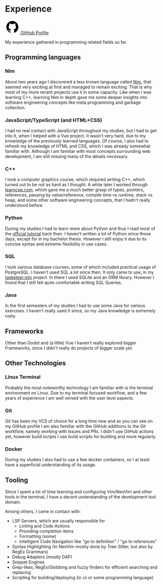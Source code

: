 # Experience

<a href="https://github.com/aMOPel">
<img src="assets/icons8-github.svg" alt="GitHub" class="inline m-1 dark:invert">
GitHub Profile</a>

My experience gathered in programming related fields so far.

## Programming languages 

### Nim 
About two years ago I discovered a less known language called [Nim](https://nim-lang.org/), 
that seemed very exciting at first and managed to remain exciting. 
That is why most of my more recent projects use it in some capacity. 
Like when I was learning C++, learning Nim in depth gave me some deeper insights 
into software engineering concepts like meta programming and garbage collection. 

### JavaScript/TypeScript (and HTML+CSS) 
I had no real contact with JavaScript throughout my studies, 
but I had to get into it, when I helped with a Vue project. 
It wasn't very hard, due to my knowledge of the previously learned languages. 
Of course, I also had to refresh my knowledge of HTML and CSS, which I was already 
somewhat familiar with.
Although I am familiar with most concepts surrounding web development,
I am still missing many of the details necessary.

### C++ 
I took a computer graphics course, which required writing C++, which turned out to 
be not as hard as I thought. 
A while later I worked through [learncpp.com](https://www.learncpp.com/), 
which gave me a much better grasp of 
types, pointers, references, passing by value/reference, 
compile time vs runtime, stack vs heap, and some other 
software engineering concepts, that I hadn't really understood before.

### Python 
During my studies I had to learn more about Python and thus I read 
most of the [official tutorial](https://docs.python.org/3/tutorial/index.html) back then. 
I haven't written a lot of Python since those days, except for in my bachelor thesis. 
However I still enjoy it due to its concise syntax and extreme flexibility in
use cases. 

### SQL 
I took various database courses, some of which included practical usage of PostgreSQL. 
I haven't used SQL a lot since then. 
It only came to use, in my [tasketeer.nim](#/tasketeer_nim) project. 
In there I used SQLite and an ORM library. 
However I found that I still felt quite comfortable writing SQL Queries. 

### Java 
In the first semesters of my studies I had to use some Java for various exercises. 
I haven't really used it since, so my Java knowledge is extremely rusty. 

## Frameworks 

Other than Godot and (a little) Vue I haven't really explored bigger Frameworks, 
since I didn't really do projects of bigger scale yet. 

## Other Technologies 

### Linux Terminal 
Probably the most noteworthy technology I am familiar with is the 
terminal environment on Linux. 
Due to my terminal focused workflow, and a few years of experience I am well 
versed with the user level aspects. 

### Git 
Git has been my VCS of choice for a long time now and as you can see on my GitHub 
profile I am also familiar with the GitHub additions to the Git workflow, namely 
working with Issues and PRs. I didn't use GitHub actions yet, however build
scripts I use build scripts for building and more regularly.

### Docker 
During my studies I also had to use a few docker containers, so I at least have 
a superficial understanding of its usage. 

## Tooling

Since I spent a lot of time learning and configuring Vim/NeoVim and other tools
in the terminal, I have a decent understanding of the development tool domain.

Among others, I came in contact with:
- LSP Servers, which are usually responsible for 
  - Linting and Code Actions
  - Providing completion items
  - Formatting (some)
  - Intelligent Code Navigation like "go to definition" / "go to references"
- Syntax Highlighting (In NeoVim mostly done by Tree-Sitter, but also by RegEx Grammars)
- Debug Adapters (mostly DAP)
- Snippet Engines
- Grep-likes, RegEx/Globbing and fuzzy finders for efficient searching and replacing
- Scripting for building/deploying (in `sh` or some programming language)
